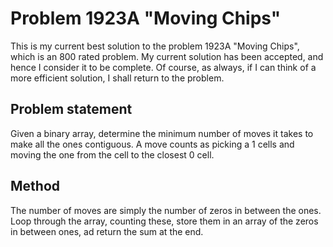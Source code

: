 # Problem 1923A "Moving Chips"
This is my current best solution to the problem 1923A "Moving Chips", which is an 800 rated problem. My current solution has been accepted, and hence I consider it to be complete. Of course, as always, if I can think of a more efficient solution, I shall return to the problem. 

## Problem statement
Given a binary array, determine the minimum number of moves it takes to make all the ones contiguous. A move counts as picking a $1$ cells and moving the one from the cell to the closest $0$ cell.

## Method
The number of moves are simply the number of zeros in between the ones. Loop through the array, counting these, store them in an array of the zeros in between ones, ad return the sum at the end.